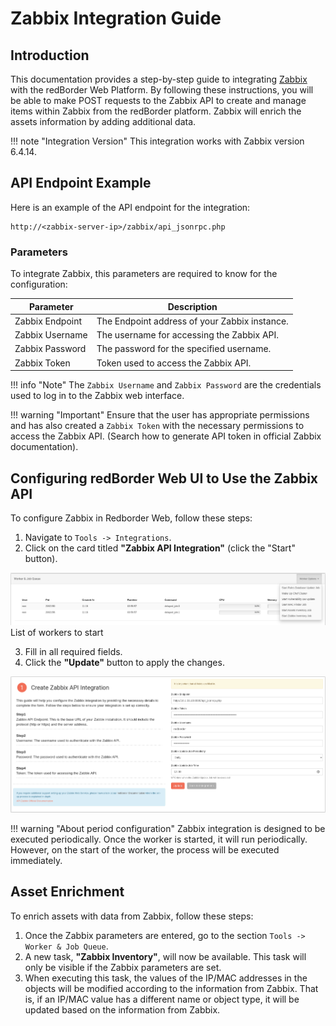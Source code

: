 # Zabbix Integration Guide

## Introduction

This documentation provides a step-by-step guide to integrating [Zabbix](https://www.zabbix.com/manuals) with the redBorder Web Platform. By following these instructions, you will be able to make POST requests to the Zabbix API to create and manage items within Zabbix from the redBorder platform. Zabbix will enrich the assets information by adding additional data.

!!! note "Integration Version" 
    This integration works with Zabbix version 6.4.14.

## API Endpoint Example

Here is an example of the API endpoint for the integration:

    http://<zabbix-server-ip>/zabbix/api_jsonrpc.php

### Parameters

To integrate Zabbix, this parameters are required to know for the configuration:

| Parameter          | Description                                      |
| ------------------ | ------------------------------------------------ |
| Zabbix Endpoint    | The Endpoint address of your Zabbix instance.    |
| Zabbix Username    | The username for accessing the Zabbix API.       |
| Zabbix Password    | The password for the specified username.         |
| Zabbix Token       | Token used to access the Zabbix API.             |

!!! info "Note"
    The `Zabbix Username` and `Zabbix Password` are the credentials used to log in to the Zabbix web interface.

!!! warning "Important"
    Ensure that the user has appropriate permissions and has also created a `Zabbix Token` with the necessary permissions to access the Zabbix API. (Search how to generate API token in official Zabbix documentation).

## Configuring redBorder Web UI to Use the Zabbix API

To configure Zabbix in Redborder Web, follow these steps:

1. Navigate to `Tools -> Integrations`.
2. Click on the card titled **"Zabbix API Integration"** (click the "Start" button).

![List of workers to start](images/workers_to_start.png)
List of workers to start

3. Fill in all required fields.
4. Click the **"Update"** button to apply the changes.

![Configuring redBorder Web UI to Use the Zabbix API](images/zabbix_step_1.png)

!!! warning "About period configuration"
    Zabbix integration is designed to be executed periodically. Once the worker is started, it will run periodically. However, on the start of the worker, the process will be executed immediately.

## Asset Enrichment

To enrich assets with data from Zabbix, follow these steps:

1. Once the Zabbix parameters are entered, go to the section `Tools -> Worker & Job Queue`.
2. A new task, **"Zabbix Inventory"**, will now be available. This task will only be visible if the Zabbix parameters are set.
3. When executing this task, the values of the IP/MAC addresses in the objects will be modified according to the information from Zabbix. That is, if an IP/MAC value has a different name or object type, it will be updated based on the information from Zabbix.
